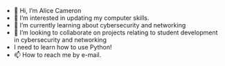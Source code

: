 - 👋 Hi, I’m Alice Cameron
- 👀 I’m interested in updating my computer skills.
- 🌱 I’m currently learning about cybersecurity and networking
- 💞️ I’m looking to collaborate on projects relating to student development in cybersecurity and networking
- I need to learn how to use Python!
- 📫 How to reach me by e-mail.

<!---
acameron4/acameron4 is a ✨ special ✨ repository because its `README.md` (this file) appears on your GitHub profile.
You can click the Preview link to take a look at your changes.
--->
